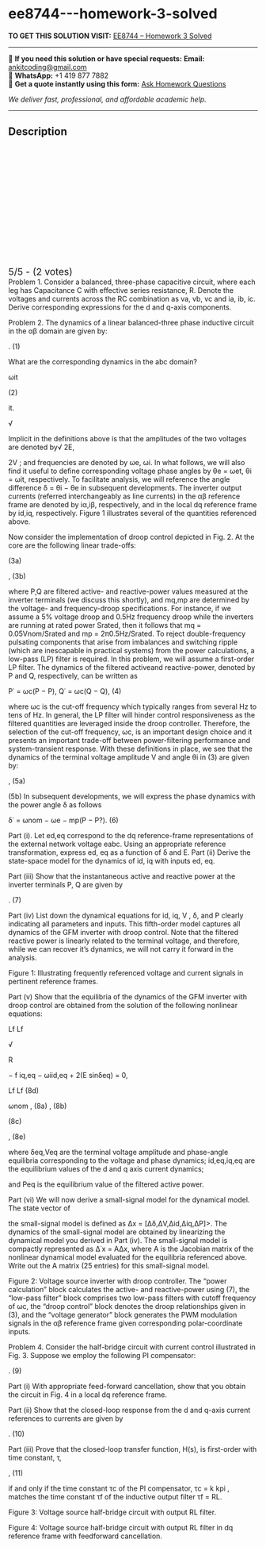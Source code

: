 # ee8744---homework-3-solved
**TO GET THIS SOLUTION VISIT:** [EE8744 – Homework 3 Solved](https://www.ankitcodinghub.com/product/ee8744-homework-3-solved/)


---

📩 **If you need this solution or have special requests:** **Email:** ankitcoding@gmail.com  
📱 **WhatsApp:** +1 419 877 7882  
📄 **Get a quote instantly using this form:** [Ask Homework Questions](https://www.ankitcodinghub.com/services/ask-homework-questions/)

*We deliver fast, professional, and affordable academic help.*

---

<h2>Description</h2>



<div class="kk-star-ratings kksr-auto kksr-align-center kksr-valign-top" data-payload="{&quot;align&quot;:&quot;center&quot;,&quot;id&quot;:&quot;117084&quot;,&quot;slug&quot;:&quot;default&quot;,&quot;valign&quot;:&quot;top&quot;,&quot;ignore&quot;:&quot;&quot;,&quot;reference&quot;:&quot;auto&quot;,&quot;class&quot;:&quot;&quot;,&quot;count&quot;:&quot;2&quot;,&quot;legendonly&quot;:&quot;&quot;,&quot;readonly&quot;:&quot;&quot;,&quot;score&quot;:&quot;5&quot;,&quot;starsonly&quot;:&quot;&quot;,&quot;best&quot;:&quot;5&quot;,&quot;gap&quot;:&quot;4&quot;,&quot;greet&quot;:&quot;Rate this product&quot;,&quot;legend&quot;:&quot;5\/5 - (2 votes)&quot;,&quot;size&quot;:&quot;24&quot;,&quot;title&quot;:&quot;EE8744 - Homework 3 Solved&quot;,&quot;width&quot;:&quot;138&quot;,&quot;_legend&quot;:&quot;{score}\/{best} - ({count} {votes})&quot;,&quot;font_factor&quot;:&quot;1.25&quot;}">

<div class="kksr-stars">

<div class="kksr-stars-inactive">
            <div class="kksr-star" data-star="1" style="padding-right: 4px">


<div class="kksr-icon" style="width: 24px; height: 24px;"></div>
        </div>
            <div class="kksr-star" data-star="2" style="padding-right: 4px">


<div class="kksr-icon" style="width: 24px; height: 24px;"></div>
        </div>
            <div class="kksr-star" data-star="3" style="padding-right: 4px">


<div class="kksr-icon" style="width: 24px; height: 24px;"></div>
        </div>
            <div class="kksr-star" data-star="4" style="padding-right: 4px">


<div class="kksr-icon" style="width: 24px; height: 24px;"></div>
        </div>
            <div class="kksr-star" data-star="5" style="padding-right: 4px">


<div class="kksr-icon" style="width: 24px; height: 24px;"></div>
        </div>
    </div>

<div class="kksr-stars-active" style="width: 138px;">
            <div class="kksr-star" style="padding-right: 4px">


<div class="kksr-icon" style="width: 24px; height: 24px;"></div>
        </div>
            <div class="kksr-star" style="padding-right: 4px">


<div class="kksr-icon" style="width: 24px; height: 24px;"></div>
        </div>
            <div class="kksr-star" style="padding-right: 4px">


<div class="kksr-icon" style="width: 24px; height: 24px;"></div>
        </div>
            <div class="kksr-star" style="padding-right: 4px">


<div class="kksr-icon" style="width: 24px; height: 24px;"></div>
        </div>
            <div class="kksr-star" style="padding-right: 4px">


<div class="kksr-icon" style="width: 24px; height: 24px;"></div>
        </div>
    </div>
</div>


<div class="kksr-legend" style="font-size: 19.2px;">
            5/5 - (2 votes)    </div>
    </div>
Problem 1. Consider a balanced, three-phase capacitive circuit, where each leg has Capacitance C with effective series resistance, R. Denote the voltages and currents across the RC combination as va, vb, vc and ia, ib, ic. Derive corresponding expressions for the d and q-axis components.

Problem 2. The dynamics of a linear balanced-three phase inductive circuit in the αβ domain are given by:

. (1)

What are the corresponding dynamics in the abc domain?

ωit

(2)

it.

√

Implicit in the definitions above is that the amplitudes of the two voltages are denoted by√ 2E,

2V ; and frequencies are denoted by ωe, ωi. In what follows, we will also find it useful to define corresponding voltage phase angles by θe = ωet, θi = ωit, respectively. To facilitate analysis, we will reference the angle difference δ = θi − θe in subsequent developments. The inverter output currents (referred interchangeably as line currents) in the αβ reference frame are denoted by iα,iβ, respectively, and in the local dq reference frame by id,iq, respectively. Figure 1 illustrates several of the quantities referenced above.

Now consider the implementation of droop control depicted in Fig. 2. At the core are the following linear trade-offs:

(3a)

, (3b)

where P,Q are filtered active- and reactive-power values measured at the inverter terminals (we discuss this shortly), and mq,mp are determined by the voltage- and frequency-droop specifications. For instance, if we assume a 5% voltage droop and 0.5Hz frequency droop while the inverters are running at rated power Srated, then it follows that mq = 0.05Vnom/Srated and mp = 2π0.5Hz/Srated. To reject double-frequency pulsating components that arise from imbalances and switching ripple (which are inescapable in practical systems) from the power calculations, a low-pass (LP) filter is required. In this problem, we will assume a first-order LP filter. The dynamics of the filtered activeand reactive-power, denoted by P and Q, respectively, can be written as

P˙ = ωc(P − P), Q˙ = ωc(Q − Q), (4)

where ωc is the cut-off frequency which typically ranges from several Hz to tens of Hz. In general, the LP filter will hinder control responsiveness as the filtered quantities are leveraged inside the droop controller. Therefore, the selection of the cut-off frequency, ωc, is an important design choice and it presents an important trade-off between power-filtering performance and system-transient response. With these definitions in place, we see that the dynamics of the terminal voltage amplitude V and angle θi in (3) are given by:

, (5a)

(5b) In subsequent developments, we will express the phase dynamics with the power angle δ as follows

δ˙ = ωnom − ωe − mp(P − P?). (6)

Part (i). Let ed,eq correspond to the dq reference-frame representations of the external network voltage eabc. Using an appropriate reference transformation, express ed, eq as a function of δ and E. Part (ii) Derive the state-space model for the dynamics of id, iq with inputs ed, eq.

Part (iii) Show that the instantaneous active and reactive power at the inverter terminals P, Q are given by

. (7)

Part (iv) List down the dynamical equations for id, iq, V , δ, and P clearly indicating all parameters and inputs. This fifth-order model captures all dynamics of the GFM inverter with droop control. Note that the filtered reactive power is linearly related to the terminal voltage, and therefore, while we can recover it’s dynamics, we will not carry it forward in the analysis.

Figure 1: Illustrating frequently referenced voltage and current signals in pertinent reference frames.

Part (v) Show that the equilibria of the dynamics of the GFM inverter with droop control are obtained from the solution of the following nonlinear equations:

Lf Lf

√

R

− f iq,eq − ωiid,eq + 2(E sinδeq) = 0,

Lf Lf (8d)

ωnom , (8a) , (8b)

(8c)

, (8e)

where δeq,Veq are the terminal voltage amplitude and phase-angle equilibria corresponding to the voltage and phase dynamics; id,eq,iq,eq are the equilibrium values of the d and q axis current dynamics;

and Peq is the equilibrium value of the filtered active power.

Part (vi) We will now derive a small-signal model for the dynamical model. The state vector of

the small-signal model is defined as ∆x = [∆δ,∆V,∆id,∆iq,∆P]&gt;. The dynamics of the small-signal model are obtained by linearizing the dynamical model you derived in Part (iv). The small-signal model is compactly represented as ∆˙x = A∆x, where A is the Jacobian matrix of the nonlinear dynamical model evaluated for the equilibria referenced above. Write out the A matrix (25 entries) for this small-signal model.

Figure 2: Voltage source inverter with droop controller. The “power calculation” block calculates the active- and reactive-power using (7), the “low-pass filter” block comprises two low-pass filters with cutoff frequency of ωc, the “droop control” block denotes the droop relationships given in (3), and the “voltage generator” block generates the PWM modulation signals in the αβ reference frame given corresponding polar-coordinate inputs.

Problem 4. Consider the half-bridge circuit with current control illustrated in Fig. 3. Suppose we employ the following PI compensator:

. (9)

Part (i) With appropriate feed-forward cancellation, show that you obtain the circuit in Fig. 4 in a local dq reference frame.

Part (ii) Show that the closed-loop response from the d and q-axis current references to currents are given by

. (10)

Part (iii) Prove that the closed-loop transfer function, H(s), is first-order with time constant, τ,

, (11)

if and only if the time constant τc of the PI compensator, τc = k kpi , matches the time constant τf of the inductive output filter τf = RL.

Figure 3: Voltage source half-bridge circuit with output RL filter.

Figure 4: Voltage source half-bridge circuit with output RL filter in dq reference frame with feedforward cancellation.
